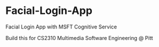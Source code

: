 # Facial-Login-App
Facial Login App with MSFT Cognitive Service

Build this for CS2310 Multimedia Software Engineering @ Pitt
